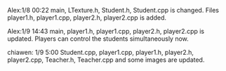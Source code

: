 Alex:1/8 00:22 main, LTexture.h, Student.h, Student.cpp is changed. Files player1.h, player1.cpp, player2.h, player2.cpp is added. 

Alex:1/9 14:43 main, player1.h, player1.cpp, player2.h, player2.cpp is updated. Players can control the students simultaneously now.

chiawen: 1/9 5:00 Student.cpp, player1.cpp, player1.h, player2.h, player2.cpp, Teacher.h, Teacher.cpp and some images are updated. 
            
          

